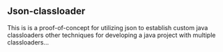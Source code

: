 
## Json-classloader

This is is a proof-of-concept for utilizing json to establish custom java classloaders other techniques for developing 
a java project with multiple classloaders...
